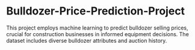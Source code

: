 # Bulldozer-Price-Prediction-Project
This project employs machine learning to predict bulldozer selling prices, crucial for construction businesses in informed equipment decisions. The dataset includes diverse bulldozer attributes and auction history.
